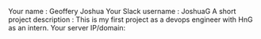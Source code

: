 Your name : Geoffery Joshua
Your Slack username : JoshuaG
A short project description : This is my first project as a devops engineer with HnG as an intern.
Your server IP/domain: 
